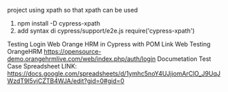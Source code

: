 project using xpath
so that xpath can be used
1. npm install -D cypress-xpath
2. add syntax di cypress/support/e2e.js   require('cypress-xpath')

Testing Login Web Orange HRM in Cypress with POM
Link Web Testing OrangeHRM https://opensource-demo.orangehrmlive.com/web/index.php/auth/login
Documetation Test Case Spreadsheet 
LINK: https://docs.google.com/spreadsheets/d/1ymhc5noY4UJjiomArClO_J9UqJWzdT9I5vjCZTB4WJA/edit?gid=0#gid=0
